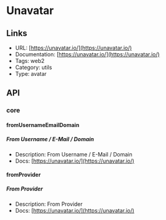 # Unavatar

## Links

* URL: [https://unavatar.io/](https://unavatar.io/)
* Documentation: [https://unavatar.io/](https://unavatar.io/)
* Tags: web2
* Category: utils
* Type: avatar

## API

### core

#### fromUsernameEmailDomain

##### From Username / E-Mail / Domain

* Description: From Username / E-Mail / Domain
* Docs: [https://unavatar.io/](https://unavatar.io/)

#### fromProvider

##### From Provider

* Description: From Provider
* Docs: [https://unavatar.io/](https://unavatar.io/)
